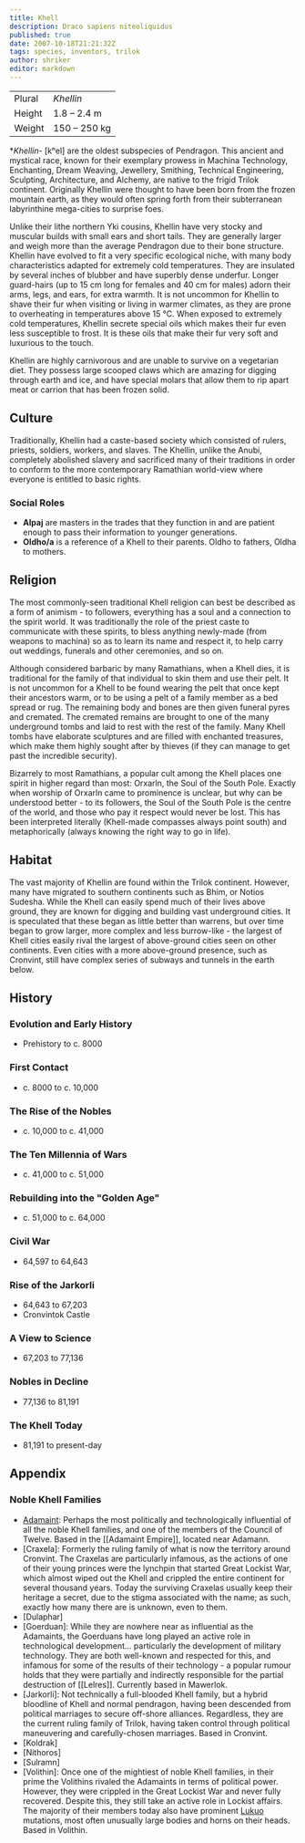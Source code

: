 ```yaml
---
title: Khell
description: Draco sapiens niteoliquidus
published: true
date: 2007-10-18T21:21:32Z
tags: species, inventors, trilok
author: shriker
editor: markdown
---
```


| | |
|-|-|
| Plural        | *Khellin* |
| Height        | 1.8 – 2.4 m |
| Weight        | 150 – 250 kg |

**Khellin*- \[kʰel\] are the oldest subspecies of Pendragon. This ancient and mystical race, known for their exemplary prowess in Machina Technology, Enchanting, Dream Weaving, Jewellery, Smithing, Technical Engineering, Sculpting, Architecture, and Alchemy, are native to the frigid Trilok continent. Originally Khellin were thought to have been born from the frozen mountain earth, as they would often spring forth from their subterranean labyrinthine mega-cities to surprise foes.

Unlike their lithe northern Yki cousins, Khellin have very stocky and muscular builds with small ears and short tails. They are generally larger and weigh more than the average Pendragon due to their bone structure. Khellin have evolved to fit a very specific ecological niche, with many body characteristics adapted for extremely cold temperatures. They are insulated by several inches of blubber and have superbly dense underfur. Longer guard-hairs (up to 15 cm long for females and 40 cm for males) adorn their arms, legs, and ears, for extra warmth. It is not uncommon for Khellin to shave their fur when visiting or living in warmer climates, as they are prone to overheating in temperatures above 15 °C. When exposed to extremely cold temperatures, Khellin secrete special oils which makes their fur even less susceptible to frost. It is these oils that make their fur very soft and luxurious to the touch.

Khellin are highly carnivorous and are unable to survive on a vegetarian diet. They possess large scooped claws which are amazing for digging through earth and ice, and have special molars that allow them to rip apart meat or carrion that has been frozen solid.

## Culture

Traditionally, Khellin had a caste-based society which consisted of rulers, priests, soldiers, workers, and slaves. The Khellin, unlike the Anubi, completely abolished slavery and sacrificed many of their traditions in order to conform to the more contemporary Ramathian world-view where everyone is entitled to basic rights.

### Social Roles

- **Alpaj** are masters in the trades that they function in and are patient enough to pass their information to younger generations.
- **Oldho/a** is a reference of a Khell to their parents. Oldho to fathers, Oldha to mothers.

## Religion

The most commonly-seen traditional Khell religion can best be described as a form of animism - to followers, everything has a soul and a connection to the spirit world. It was traditionally the role of the priest caste to communicate with these spirits, to bless anything newly-made (from weapons to machina) so as to learn its name and respect it, to help carry out weddings, funerals and other ceremonies, and so on.

Although considered barbaric by many Ramathians, when a Khell dies, it is traditional for the family of that individual to skin them and use their pelt. It is not uncommon for a Khell to be found wearing the pelt that once kept their ancestors warm, or to be using a pelt of a family member as a bed spread or rug. The remaining body and bones are then given funeral pyres and cremated. The cremated remains are brought to one of the many underground tombs and laid to rest with the rest of the family. Many Khell tombs have elaborate sculptures and are filled with enchanted treasures, which make them highly sought after by thieves (if they can manage to get past the incredible security).

Bizarrely to most Ramathians, a popular cult among the Khell places one spirit in higher regard than most: Orxarln, the Soul of the South Pole. Exactly when worship of Orxarln came to prominence is unclear, but why can be understood better - to its followers, the Soul of the South Pole is the centre of the world, and those who pay it respect would never be lost. This has been interpreted literally (Khell-made compasses always point south) and metaphorically (always knowing the right way to go in life).

## Habitat

The vast majority of Khellin are found within the Trilok continent. However, many have migrated to southern continents such as Bhim, or Notios Sudesha.
While the Khell can easily spend much of their lives above ground, they are known for digging and building vast underground cities. It is speculated that these began as little better than warrens, but over time began to grow larger, more complex and less burrow-like - the largest of Khell cities easily rival the largest of above-ground cities seen on other continents. Even cities with a more above-ground presence, such as Cronvint, still have complex series of subways and tunnels in the earth below.


## History

### Evolution and Early History

- Prehistory to c. 8000

### First Contact

- c. 8000 to c. 10,000

### The Rise of the Nobles

- c. 10,000 to c. 41,000

### The Ten Millennia of Wars

- c. 41,000 to c. 51,000

### Rebuilding into the "Golden Age"

- c. 51,000 to c. 64,000

### Civil War

- 64,597 to 64,643

### Rise of the Jarkorli

- 64,643 to 67,203
- Cronvintok Castle

### A View to Science

- 67,203 to 77,136

### Nobles in Decline

- 77,136 to 81,191

### The Khell Today

- 81,191 to present-day

## Appendix

### Noble Khell Families

- [Adamaint](/genealogy/adamaint): Perhaps the most politically and technologically influential of all the noble Khell families, and one of the members of the Council of Twelve. Based in the [[Adamaint Empire]], located near Adamann.
- [Craxela]: Formerly the ruling family of what is now the territory around Cronvint. The Craxelas are particularly infamous, as the actions of one of their young princes were the lynchpin that started Great Lockist War, which almost wiped out the Khell and crippled the entire continent for several thousand years. Today the surviving Craxelas usually keep their heritage a secret, due to the stigma associated with the name; as such, exactly how many there are is unknown, even to them.
- [Dulaphar]
- [Goerduan]: While they are nowhere near as influential as the Adamaints, the Goerduans have long played an active role in technological development... particularly the development of military technology. They are both well-known and respected for this, and infamous for some of the results of their technology - a popular rumour holds that they were partially and indirectly responsible for the partial destruction of [[Lelres]]. Currently based in Mawerlok.
- [Jarkorli]: Not technically a full-blooded Khell family, but a hybrid bloodline of Khell and normal pendragon, having been descended from political marriages to secure off-shore alliances. Regardless, they are the current ruling family of Trilok, having taken control through political maneuvering and carefully-chosen marriages. Based in Cronvint.
- [Koldrak]
- [Nithoros]
- [Sulramn]
- [Volithin]: Once one of the mightiest of noble Khell families, in their prime the Volithins rivaled the Adamaints in terms of political power. However, they were crippled in the Great Lockist War and never fully recovered. Despite this, they still take an active role in Lockist affairs. The majority of their members today also have prominent [Lukuo](/species/lukuo) mutations, most often unusually large bodies and horns on their heads. Based in Volithin.
